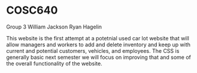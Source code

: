 # COSC640
Group 3
William Jackson
Ryan Hagelin

This website is the first attempt at a potetnial used car lot website that will allow managers and workers to add and delete inventory and 
keep up with current and potential customers, vehicles, and employees. The CSS is generally basic next semester we will focus on improving that
and some of the overall functionality of the website.